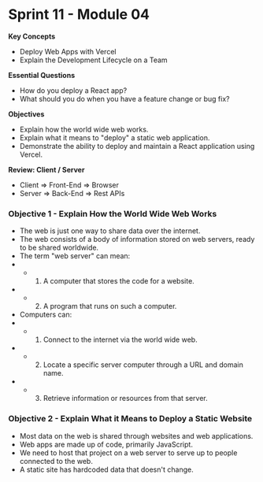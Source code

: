 # Sprint 11 - Module 04
**Key Concepts**
- Deploy Web Apps with Vercel
- Explain the Development Lifecycle on a Team

**Essential Questions**
- How do you deploy a React app?
- What should you do when you have a feature change or bug fix?

**Objectives**
- Explain how the world wide web works.
- Explain what it means to "deploy" a static web application.
- Demonstrate the ability to deploy and maintain a React application using Vercel.

**Review: Client / Server**
- Client => Front-End => Browser
- Server => Back-End => Rest APIs

### Objective 1 - Explain How the World Wide Web Works
- The web is just one way to share data over the internet. 
- The web consists of a body of information stored on web servers, ready to be shared worldwide.
- The term "web server" can mean:
- - 1. A computer that stores the code for a website.
- - 2. A program that runs on such a computer.
- Computers can:
- - 1. Connect to the internet via the world wide web.
- - 2. Locate a specific server computer through a URL and domain name.
- - 3. Retrieve information or resources from that server.

### Objective 2 - Explain What it Means to Deploy a Static Website
- Most data on the web is shared through websites and web applications.
- Web apps are made up of code, primarily JavaScript.
- We need to host that project on a web server to serve up to people connected to the web.
- A static site has hardcoded data that doesn't change.
